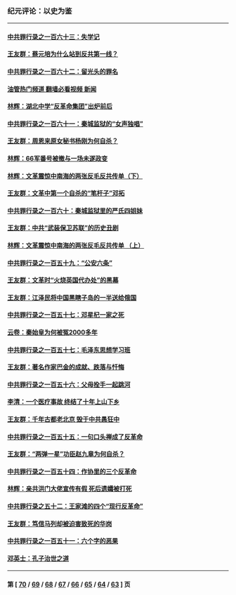 ### 纪元评论：以史为鉴
---
#### [中共罪行录之一百六十三：失学记](../../pages/nsc1028/n14087784.md?10060330) 
#### [王友群：蔡元培为什么站到反共第一线？](../../pages/nsc1028/n14086128.md?10060330) 
#### [中共罪行录之一百六十二：留光头的罪名](../../pages/nsc1028/n14083151.md?10060330) 
#### [油管热门频道 翻墙必看视频 新闻](ok?10060330)
#### [林辉：湖北中学“反革命集团”出炉前后](../../pages/nsc1028/n14082585.md?10060330) 
#### [中共罪行录之一百六十一：秦城监狱的“女声独唱”](../../pages/nsc1028/n14079090.md?10060330) 
#### [王友群：周恩来原女秘书杨刚为何自杀？](../../pages/nsc1028/n14078084.md?10060330) 
#### [林辉：66军番号被撤与一场未遂政变](../../pages/nsc1028/n14078024.md?10060330) 
#### [林辉：文革震惊中南海的两张反毛反共传单（下）](../../pages/nsc1028/n14076376.md?10060330) 
#### [王友群：文革中第一个自杀的“笔杆子”邓拓](../../pages/nsc1028/n14075736.md?10060330) 
#### [中共罪行录之一百六十：秦城监狱里的严氏四姐妹](../../pages/nsc1028/n14074881.md?10060330) 
#### [王友群：中共“武装保卫苏联”的历史丑剧](../../pages/nsc1028/n14074106.md?10060330) 
#### [林辉：文革震惊中南海的两张反毛反共传单 （上）](../../pages/nsc1028/n14073140.md?10060330) 
#### [中共罪行录之一百五十九：“公安六条”](../../pages/nsc1028/n14071344.md?10060330) 
#### [王友群：文革时“火烧英国代办处”的黑幕](../../pages/nsc1028/n14070603.md?10060330) 
#### [王友群：江泽民将中国黑瞎子岛的一半送给俄国](../../pages/nsc1028/n14069964.md?10060330) 
#### [中共罪行录之一百五十七：邓星杞一家之死](../../pages/nsc1028/n14069475.md?10060330) 
#### [云卷：秦始皇为何被冤2000多年](../../pages/nsc1028/n14068423.md?10060330) 
#### [中共罪行录之一百五十七：毛泽东思想学习班](../../pages/nsc1028/n14067273.md?10060330) 
#### [王友群：著名作家巴金的成就、跌落与忏悔](../../pages/nsc1028/n14064433.md?10060330) 
#### [中共罪行录之一百五十六：父母拴手一起跳河](../../pages/nsc1028/n14063788.md?10060330) 
#### [李清：一个医疗事故 终结了十年上山下乡](../../pages/nsc1028/n14062776.md?10060330) 
#### [王友群：千年古都老北京 毁于中共愚狂中](../../pages/nsc1028/n14061802.md?10060330) 
#### [中共罪行录之一百五十五：一句口头禅成了反革命](../../pages/nsc1028/n14060064.md?10060330) 
#### [王友群：“两弹一星”功臣赵九章为何自杀？](../../pages/nsc1028/n14059162.md?10060330) 
#### [中共罪行录之一百五十四：作协里的三个反革命](../../pages/nsc1028/n14058634.md?10060330) 
#### [林辉：亲共洪门大佬宣传有假 死后遗孀被打死](../../pages/nsc1028/n14057205.md?10060330) 
#### [中共罪行录之五十二：王家滩的四个“现行反革命”](../../pages/nsc1028/n14056387.md?10060330) 
#### [王友群：笃信马列却被迫害致死的华岗](../../pages/nsc1028/n14053972.md?10060330) 
#### [中共罪行录之一百五十一：六个字的恶果](../../pages/nsc1028/n14053129.md?10060330) 
#### [邓英士：孔子治世之道](../../pages/nsc1028/n14052210.md?10060330) 

---
#### 第 [ [70](./70.md?10060330) / [69](./69.md?10060330) / [68](./68.md?10060330) / [67](./67.md?10060330) / [66](./66.md?10060330) / [65](./65.md?10060330) / [64](./64.md?10060330) / [63](./63.md?10060330) ] 页

